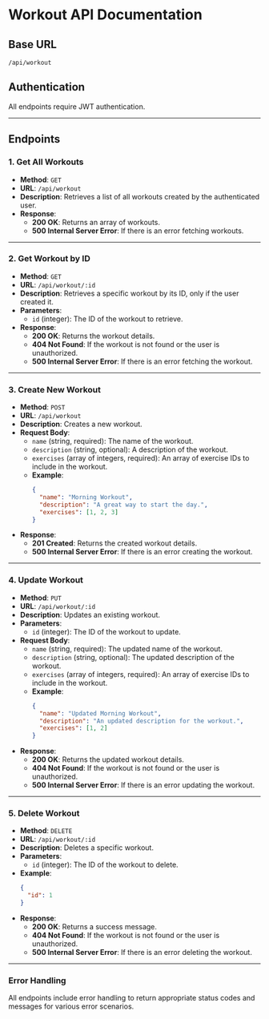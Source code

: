 # Workout API Documentation

## Base URL
```
/api/workout
```

## Authentication
All endpoints require JWT authentication.

---

## Endpoints

### 1. Get All Workouts
- **Method**: `GET`
- **URL**: `/api/workout`
- **Description**: Retrieves a list of all workouts created by the authenticated user.
- **Response**:
  - **200 OK**: Returns an array of workouts.
  - **500 Internal Server Error**: If there is an error fetching workouts.

---

### 2. Get Workout by ID
- **Method**: `GET`
- **URL**: `/api/workout/:id`
- **Description**: Retrieves a specific workout by its ID, only if the user created it.
- **Parameters**:
  - `id` (integer): The ID of the workout to retrieve.
- **Response**:
  - **200 OK**: Returns the workout details.
  - **404 Not Found**: If the workout is not found or the user is unauthorized.
  - **500 Internal Server Error**: If there is an error fetching the workout.

---

### 3. Create New Workout
- **Method**: `POST`
- **URL**: `/api/workout`
- **Description**: Creates a new workout.
- **Request Body**:
  - `name` (string, required): The name of the workout.
  - `description` (string, optional): A description of the workout.
  - `exercises` (array of integers, required): An array of exercise IDs to include in the workout.
  - **Example**:
    ```json
    {
      "name": "Morning Workout",
      "description": "A great way to start the day.",
      "exercises": [1, 2, 3]
    }
    ```
- **Response**:
  - **201 Created**: Returns the created workout details.
  - **500 Internal Server Error**: If there is an error creating the workout.

---

### 4. Update Workout
- **Method**: `PUT`
- **URL**: `/api/workout/:id`
- **Description**: Updates an existing workout.
- **Parameters**:
  - `id` (integer): The ID of the workout to update.
- **Request Body**:
  - `name` (string, required): The updated name of the workout.
  - `description` (string, optional): The updated description of the workout.
  - `exercises` (array of integers, required): An array of exercise IDs to include in the workout.
  - **Example**:
    ```json
    {
      "name": "Updated Morning Workout",
      "description": "An updated description for the workout.",
      "exercises": [1, 2]
    }
    ```
- **Response**:
  - **200 OK**: Returns the updated workout details.
  - **404 Not Found**: If the workout is not found or the user is unauthorized.
  - **500 Internal Server Error**: If there is an error updating the workout.

---

### 5. Delete Workout
- **Method**: `DELETE`
- **URL**: `/api/workout/:id`
- **Description**: Deletes a specific workout.
- **Parameters**:
  - `id` (integer): The ID of the workout to delete.
- **Example**:
  ```json
  {
    "id": 1
  }
  ```
- **Response**:
  - **200 OK**: Returns a success message.
  - **404 Not Found**: If the workout is not found or the user is unauthorized.
  - **500 Internal Server Error**: If there is an error deleting the workout.

---

### Error Handling
All endpoints include error handling to return appropriate status codes and messages for various error scenarios.
